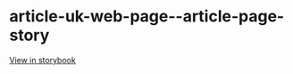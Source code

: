 # article-uk-web-page--article-page-story

[View in storybook](https://raw.githack.com/Independent-Digital-News-and-Media-Ltd/indy-pwamp-sb/PR-1638-sb/index.html?path=/story/article-uk-web-page--article-page-story)